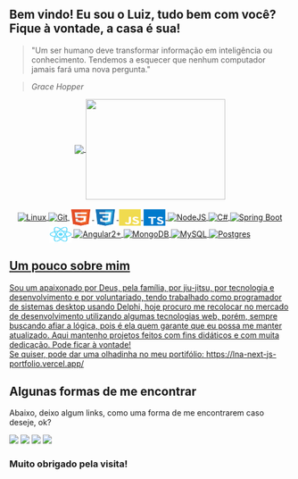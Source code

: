 ## Bem vindo! Eu sou o Luiz, tudo bem com você? Fique à vontade, a casa é sua!
>"Um ser humano deve transformar informação em inteligência ou conhecimento. 
>Tendemos a esquecer que nenhum computador jamais fará uma nova pergunta."

>_Grace Hopper_
<div align="center" width="75%">
  <a href="https://github.com/lnalmeida">
  <img align="center" "height="180em"  src="https://github-readme-stats.vercel.app/api?username=lnalmeida&show_icons=true&theme=gotham&include_all_commits=true&count_private=true"/>
  <img align="center" height="180em" width="250em" src="https://github-readme-stats.vercel.app/api/top-langs/?username=lnalmeida&langs_count=4&theme=gotham"/>
</div>

<div align="center" height="50em" style="display: inline_block"><br>
  <img align="center" alt="Linux" height="30" width="40" src="https://cdn.jsdelivr.net/gh/devicons/devicon/icons/linux/linux-original.svg"/>
  <img align="center" alt="Git" height="30" width="40" src="https://cdn.jsdelivr.net/gh/devicons/devicon/icons/git/git-original.svg"/>
  <img align="center" alt="HTML" height="30" width="40" src="https://raw.githubusercontent.com/devicons/devicon/master/icons/html5/html5-original.svg"/>
  <img align="center" alt="CSS" height="30" width="40" src="https://raw.githubusercontent.com/devicons/devicon/master/icons/css3/css3-original.svg"/>
  <img align="center" alt="Javascript" height="30" width="40" src="https://raw.githubusercontent.com/devicons/devicon/master/icons/javascript/javascript-plain.svg"/>
  <img align="center" alt="Typescript-Ts" height="30" width="40"   src="https://raw.githubusercontent.com/devicons/devicon/master/icons/typescript/typescript-plain.svg"/>
  <img align="center" alt="NodeJS" height="30" width="40" src="https://cdn.jsdelivr.net/gh/devicons/devicon/icons/nodejs/nodejs-original.svg"/>
  <img align="center" alt="C#" height="30" width="40" src="https://cdn.jsdelivr.net/gh/devicons/devicon/icons/csharp/csharp-original.svg"/>
  <img align="center" alt="Spring Boot" height="30" width="40" src="https://cdn.jsdelivr.net/gh/devicons/devicon/icons/spring/spring-original.svg"/>


  <img align="center" alt="React" height="30" width="40" src="https://raw.githubusercontent.com/devicons/devicon/master/icons/react/react-original.svg">
  <img align="center" alt="Angular2+" height="30" width="40" src="https://cdn.jsdelivr.net/gh/devicons/devicon/icons/angularjs/angularjs-original.svg" />
  <img align="center" alt="MongoDB" height="30" width="40" src="https://cdn.jsdelivr.net/gh/devicons/devicon/icons/mongodb/mongodb-original.svg" />
  <img align="center" alt="MySQL" height="30" width="40" src="https://cdn.jsdelivr.net/gh/devicons/devicon/icons/mysql/mysql-original.svg" />
  <img align="center" alt="Postgres" height="30" width="40" src="https://cdn.jsdelivr.net/gh/devicons/devicon/icons/postgresql/postgresql-original.svg" />
                  
</div>
<div align="left">
                 
 ## Um pouco sobre mim
 
Sou um apaixonado por Deus, pela família, por jiu-jitsu, por tecnologia e desenvolvimento e por voluntariado, tendo trabalhado como programador de sistemas desktop usando Delphi, hoje procuro me recolocar no mercado de desenvolvimento utilizando algumas tecnologias web, porém, sempre buscando afiar a lógica, pois é ela quem garante que eu possa me manter atualizado. Aqui mantenho projetos feitos com fins didáticos e com muita dedicação. Pode ficar à vontade!<br/>
Se quiser, pode dar uma olhadinha no meu portifólio: https://lna-next-js-portfolio.vercel.app/
</div>
                 

<div align="left">
  
  ## Algunas formas de me encontrar

  Abaixo, deixo algum links, como uma forma de me encontrarem caso deseje, ok?

</div>          
                 
<a  href="https://linkedin.com/in/luiz-n-almeida" target="_blank" ><img src="https://img.shields.io/badge/LinkedIn-0077B5?style=for-the-badge&logo=linkedin&logoColor=white" /></a>
<a  href="https://api.whatsapp.com/send?phone=5521983385419" target="_blank" ><img src="https://img.shields.io/badge/WhatsApp-25D366?style=for-the-badge&logo=whatsapp&logoColor=white" /></a>
<a  href="https://t.me/lnalmeidajr" target="_blank" ><img src="https://img.shields.io/badge/Telegram-2CA5E0?style=for-the-badge&logo=telegram&logoColor=white" /></a>
<a  href="mailto:l.n.almeida.ti@gmail.com" target="_blank" ><img src="https://img.shields.io/badge/Gmail-D14836?style=for-the-badge&logo=gmail&logoColor=white" /></a>

### Muito obrigado pela visita!



